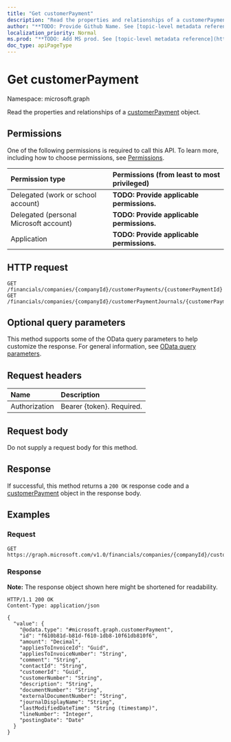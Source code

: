 ```yaml
---
title: "Get customerPayment"
description: "Read the properties and relationships of a customerPayment object."
author: "**TODO: Provide Github Name. See [topic-level metadata reference](https://msgo.azurewebsites.net/add/document/guidelines/metadata.html#topic-level-metadata)**"
localization_priority: Normal
ms.prod: "**TODO: Add MS prod. See [topic-level metadata reference](https://msgo.azurewebsites.net/add/document/guidelines/metadata.html#topic-level-metadata)**"
doc_type: apiPageType
---
```


# Get customerPayment
Namespace: microsoft.graph



Read the properties and relationships of a [customerPayment](../resources/customerpayment.md) object.

## Permissions
One of the following permissions is required to call this API. To learn more, including how to choose permissions, see [Permissions](/graph/permissions-reference).

|Permission type|Permissions (from least to most privileged)|
|:---|:---|
|Delegated (work or school account)|**TODO: Provide applicable permissions.**|
|Delegated (personal Microsoft account)|**TODO: Provide applicable permissions.**|
|Application|**TODO: Provide applicable permissions.**|

## HTTP request

<!-- {
  "blockType": "ignored"
}
-->
``` http
GET /financials/companies/{companyId}/customerPayments/{customerPaymentId}
GET /financials/companies/{companyId}/customerPaymentJournals/{customerPaymentJournalId}/customerPayments/{customerPaymentId}
```

## Optional query parameters
This method supports some of the OData query parameters to help customize the response. For general information, see [OData query parameters](/graph/query-parameters).

## Request headers
|Name|Description|
|:---|:---|
|Authorization|Bearer {token}. Required.|

## Request body
Do not supply a request body for this method.

## Response

If successful, this method returns a `200 OK` response code and a [customerPayment](../resources/customerpayment.md) object in the response body.

## Examples

### Request
<!-- {
  "blockType": "request",
  "name": "get_customerpayment"
}
-->
``` http
GET https://graph.microsoft.com/v1.0/financials/companies/{companyId}/customerPayments/{customerPaymentId}
```


### Response
**Note:** The response object shown here might be shortened for readability.
<!-- {
  "blockType": "response",
  "truncated": true,
  "@odata.type": "microsoft.graph.customerPayment"
}
-->
``` http
HTTP/1.1 200 OK
Content-Type: application/json

{
  "value": {
    "@odata.type": "#microsoft.graph.customerPayment",
    "id": "f610b81d-b81d-f610-1db8-10f61db810f6",
    "amount": "Decimal",
    "appliesToInvoiceId": "Guid",
    "appliesToInvoiceNumber": "String",
    "comment": "String",
    "contactId": "String",
    "customerId": "Guid",
    "customerNumber": "String",
    "description": "String",
    "documentNumber": "String",
    "externalDocumentNumber": "String",
    "journalDisplayName": "String",
    "lastModifiedDateTime": "String (timestamp)",
    "lineNumber": "Integer",
    "postingDate": "Date"
  }
}
```

